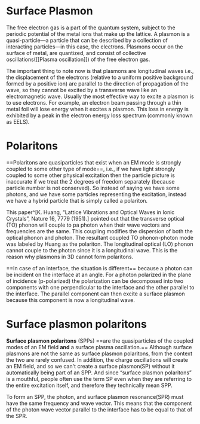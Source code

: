 # Surface Plasmon 
The free electron gas is a part of the quantum system, subject to the periodic potential of the metal ions that make up the lattice. A plasmon is a quasi-particle—a particle that can be described by a collection of interacting particles—in this case, the electrons. Plasmons occur on the surface of metal, are quantized, and consist of collective oscillations([[Plasma oscillation]]) of the free electron gas. 

The important thing to note now is that plasmons are longitudinal waves i.e., the displacement of the electrons (relative to a uniform positive background formed by a positive ion) are parallel to the direction of propagation of the wave, so they cannot be excited by a transverse wave like an electromagnetic wave. Usually the most effective way to excite a plasmon is to use electrons. For example, an electron beam passing through a thin metal foil will lose energy when it excites a plasmon. This loss in energy is exhibited by a peak in the electron energy loss spectrum (commonly known as EELS).

# Polaritons 
==Polaritons are quasiparticles that exist when an EM mode is strongly coupled to some other type of mode==, i.e., if we have light strongly coupled to some other physical excitation then the particle picture is inaccurate if we treat the 2 degrees of freedom separately (because particle number is not conserved). So instead of saying we have some photons, and we have some particles representing the excitation, instead we have a hybrid particle that is simply called a polariton.

This paper^[K. Huang, “Lattice Vibrations and Optical Waves in Ionic Crystals”, Nature 16, 7779 (1951).] pointed out that the transverse optical (TO) phonon will couple to pa photon when their wave vectors and frequencies are the same. This coupling modifies the dispersion of both the optical phonon and photon. The resultant coupled TO phonon-photon mode was labeled by Huang as the polariton. The longitudinal optical (LO) phonon cannot couple to the photon since it is a longitudinal wave. This is the reason why plasmons in 3D cannot form polaritons.

==In case of an interface, the situation is different== because a photon can be incident on the interface at an angle. For a photon polarized in the plane of incidence (p-polarized) the polarization can be decomposed into two components with one perpendicular to the interface and the other parallel to the interface. The parallel component can then excite a surface plasmon because this component is now a longitudinal wave.

# Surface plasmon polaritons 
**Surface plasmon polaritons** (SPPs) ==are the quasiparticles of the coupled modes of an EM field **and** a surface plasma oscillation.== Although surface plasmons are not the same as surface plasmon polaritons, from the context the two are rarely confused. In addition, the charge oscillations will create an EM field, and so we can't create a surface plasmon(SP) without it automatically being part of an SPP. And since “surface plasmon polaritons” is a mouthful, people often use the term SP even when they are referring to the entire excitation itself, and therefore they technically mean SPP.

To form an SPP, the photon, and surface plasmon resonance(SPR) must have the same frequency and wave vector. This means that the component of the photon wave vector parallel to the interface has to be equal to that of the SPR.




